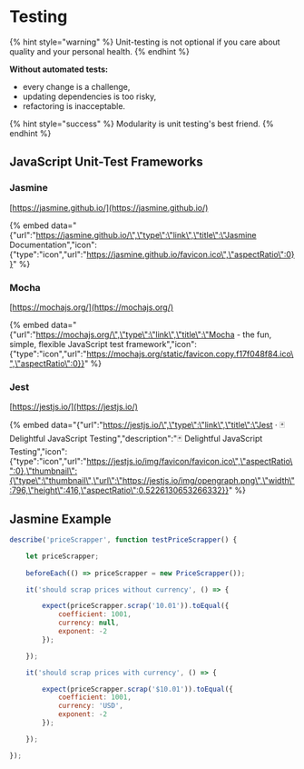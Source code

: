 # Testing

{% hint style="warning" %}
Unit-testing is not optional if you care about quality and your personal health.
{% endhint %}

**Without automated tests:**

* every change is a challenge, 
* updating dependencies is too risky,
* refactoring is inacceptable.

{% hint style="success" %}
Modularity is unit testing's best friend.
{% endhint %}

## JavaScript Unit-Test Frameworks

### Jasmine

[https://jasmine.github.io/](https://jasmine.github.io/)

{% embed data="{\"url\":\"https://jasmine.github.io/\",\"type\":\"link\",\"title\":\"Jasmine Documentation\",\"icon\":{\"type\":\"icon\",\"url\":\"https://jasmine.github.io/favicon.ico\",\"aspectRatio\":0}}" %}

### Mocha

[https://mochajs.org/](https://mochajs.org/)

{% embed data="{\"url\":\"https://mochajs.org/\",\"type\":\"link\",\"title\":\"Mocha - the fun, simple, flexible JavaScript test framework\",\"icon\":{\"type\":\"icon\",\"url\":\"https://mochajs.org/static/favicon.copy.f17f048f84.ico\",\"aspectRatio\":0}}" %}

### Jest

[https://jestjs.io/](https://jestjs.io/)

{% embed data="{\"url\":\"https://jestjs.io/\",\"type\":\"link\",\"title\":\"Jest · 🃏 Delightful JavaScript Testing\",\"description\":\"🃏 Delightful JavaScript Testing\",\"icon\":{\"type\":\"icon\",\"url\":\"https://jestjs.io/img/favicon/favicon.ico\",\"aspectRatio\":0},\"thumbnail\":{\"type\":\"thumbnail\",\"url\":\"https://jestjs.io/img/opengraph.png\",\"width\":796,\"height\":416,\"aspectRatio\":0.5226130653266332}}" %}

## Jasmine Example

```javascript
describe('priceScrapper', function testPriceScrapper() {

    let priceScrapper;
    
    beforeEach(() => priceScrapper = new PriceScrapper());

    it('should scrap prices without currency', () => {

        expect(priceScrapper.scrap('10.01')).toEqual({
            coefficient: 1001,
            currency: null,
            exponent: -2
        });

    });

    it('should scrap prices with currency', () => {

        expect(priceScrapper.scrap('$10.01')).toEqual({
            coefficient: 1001,
            currency: 'USD',
            exponent: -2
        });

    });

});
```

